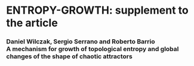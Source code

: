 # ENTROPY-GROWTH: supplement to the article 

### Daniel Wilczak, Sergio Serrano and Roberto Barrio<br> A mechanism for growth of topological entropy and global changes of the shape of chaotic attractors



